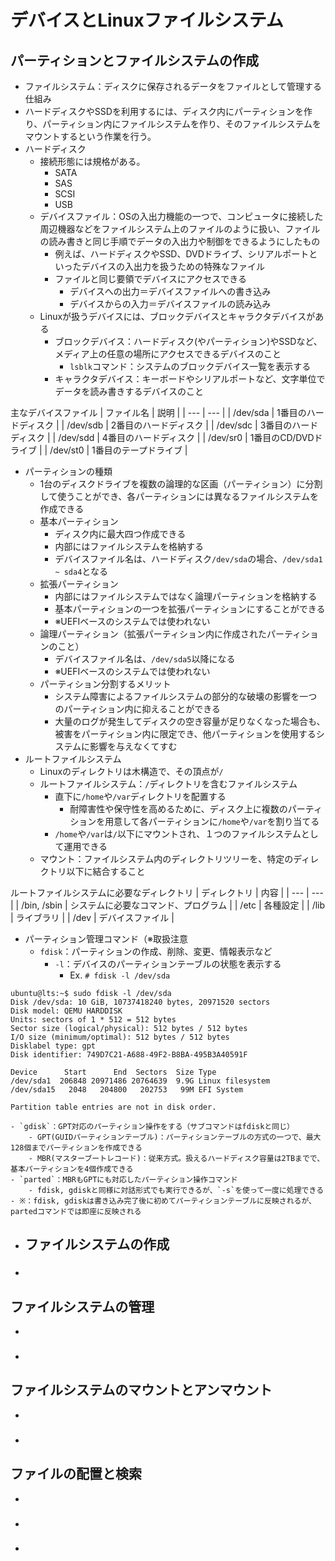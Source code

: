 # デバイスとLinuxファイルシステム
## パーティションとファイルシステムの作成
- ファイルシステム：ディスクに保存されるデータをファイルとして管理する仕組み
- ハードディスクやSSDを利用するには、ディスク内にパーティションを作り、パーティション内にファイルシステムを作り、そのファイルシステムをマウントするという作業を行う。
- ハードディスク
    - 接続形態には規格がある。
        - SATA
        - SAS
        - SCSI
        - USB
    - デバイスファイル：OSの入出力機能の一つで、コンピュータに接続した周辺機器などをファイルシステム上のファイルのように扱い、ファイルの読み書きと同じ手順でデータの入出力や制御をできるようにしたもの
        - 例えば、ハードディスクやSSD、DVDドライブ、シリアルポートといったデバイスの入出力を扱うための特殊なファイル
        - ファイルと同じ要領でデバイスにアクセスできる
            - デバイスへの出力＝デバイスファイルへの書き込み
            - デバイスからの入力＝デバイスファイルの読み込み
    - Linuxが扱うデバイスには、ブロックデバイスとキャラクタデバイスがある
        - ブロックデバイス：ハードディスク(やパーティション)やSSDなど、メディア上の任意の場所にアクセスできるデバイスのこと
            - `lsblk`コマンド：システムのブロックデバイス一覧を表示する
        - キャラクタデバイス：キーボードやシリアルポートなど、文字単位でデータを読み書きするデバイスのこと

主なデバイスファイル
| ファイル名 | 説明 |
| --- | --- |
| /dev/sda | 1番目のハードディスク |
| /dev/sdb | 2番目のハードディスク |
| /dev/sdc | 3番目のハードディスク |
| /dev/sdd | 4番目のハードディスク |
| /dev/sr0 | 1番目のCD/DVDドライブ |
| /dev/st0 | 1番目のテープドライブ |

- パーティションの種類
    - 1台のディスクドライブを複数の論理的な区画（パーティション）に分割して使うことができ、各パーティションには異なるファイルシステムを作成できる
    - 基本パーティション
        - ディスク内に最大四つ作成できる
        - 内部にはファイルシステムを格納する
        - デバイスファイル名は、ハードディスク`/dev/sda`の場合、`/dev/sda1 ~ sda4`となる
    - 拡張パーティション
        - 内部にはファイルシステムではなく論理パーティションを格納する
        - 基本パーティションの一つを拡張パーティションにすることができる
        - ※UEFIベースのシステムでは使われない
    - 論理パーティション（拡張パーティション内に作成されたパーティションのこと）
        - デバイスファイル名は、`/dev/sda5`以降になる
        - ※UEFIベースのシステムでは使われない
    - パーティション分割するメリット
        - システム障害によるファイルシステムの部分的な破壊の影響を一つのパーティション内に抑えることができる
        - 大量のログが発生してディスクの空き容量が足りなくなった場合も、被害をパーティション内に限定でき、他パーティションを使用するシステムに影響を与えなくてすむ
- ルートファイルシステム
    - Linuxのディレクトリは木構造で、その頂点が`/`
    - ルートファイルシステム：`/`ディレクトリを含むファイルシステム
        - 直下に`/home`や`/var`ディレクトリを配置する
            - 耐障害性や保守性を高めるために、ディスク上に複数のパーティションを用意して各パーティションに`/home`や`/var`を割り当てる
        - `/home`や`/var`は`/`以下にマウントされ、１つのファイルシステムとして運用できる
    - マウント：ファイルシステム内のディレクトリツリーを、特定のディレクトリ以下に結合すること

ルートファイルシステムに必要なディレクトリ
| ディレクトリ | 内容 |
| --- | --- |
| /bin, /sbin | システムに必要なコマンド、プログラム |
| /etc | 各種設定 |
| /lib | ライブラリ |
| /dev | デバイスファイル |

- パーティション管理コマンド（※取扱注意
    - `fdisk`：パーティションの作成、削除、変更、情報表示など
        - `-l`：デバイスのパーティションテーブルの状態を表示する
            - Ex. `# fdisk -l /dev/sda`
```terminal
ubuntu@lts:~$ sudo fdisk -l /dev/sda
Disk /dev/sda: 10 GiB, 10737418240 bytes, 20971520 sectors
Disk model: QEMU HARDDISK   
Units: sectors of 1 * 512 = 512 bytes
Sector size (logical/physical): 512 bytes / 512 bytes
I/O size (minimum/optimal): 512 bytes / 512 bytes
Disklabel type: gpt
Disk identifier: 749D7C21-A688-49F2-B8BA-495B3A40591F

Device      Start      End  Sectors  Size Type
/dev/sda1  206848 20971486 20764639  9.9G Linux filesystem
/dev/sda15   2048   204800   202753   99M EFI System

Partition table entries are not in disk order.
```
    - `gdisk`：GPT対応のパーティション操作をする（サブコマンドはfdiskと同じ）
        - GPT(GUIDパーティションテーブル)：パーティションテーブルの方式の一つで、最大128個までパーティションを作成できる
        - MBR(マスターブートレコード)：従来方式。扱えるハードディスク容量は2TBまでで、基本パーティションを4個作成できる
    - `parted`：MBRもGPTにも対応したパーティション操作コマンド
        - fdisk, gdiskと同様に対話形式でも実行できるが、`-s`を使って一度に処理できる
    - ※：fdisk, gdiskは書き込み完了後に初めてパーティションテーブルに反映されるが、partedコマンドでは即座に反映される
- ファイルシステムの作成
    - 

### 
- 

## ファイルシステムの管理
- 

### 
- 

## ファイルシステムのマウントとアンマウント
- 

### 
- 

## ファイルの配置と検索
- 

### 
- 

### 
- 

